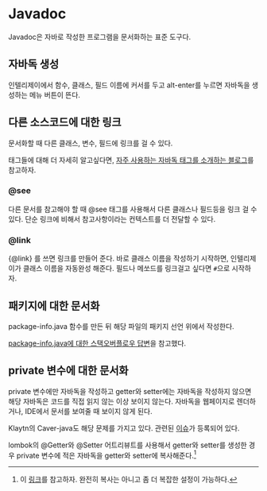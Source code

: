 # Javadoc

Javadoc은 자바로 작성한 프로그램을 문서화하는 표준 도구다.

## 자바독 생성

인텔리제이에서 함수, 클래스, 필드 이름에 커서를 두고 alt-enter를
누르면 자바독을 생성하는 메뉴 버튼이 뜬다.

## 다른 소스코드에 대한 링크

문서화할 때 다른 클래스, 변수, 필드에 링크를 걸 수 있다.

태그들에 대해 더 자세히 알고싶다면, [자주 사용하는 자바독 태그를
소개하는 블로그](https://idratherbewriting.com/java-javadoc-tags/)를
참고하자.

### @see

다른 문서를 참고해야 할 때 @see 태그를 사용해서 다른 클래스나 필드등을
링크 걸 수 있다. 단순 링크에 비해서 참고사항이라는 컨텍스트를 더
전달할 수 있다.

### @link

{@link} 를 쓰면 링크를 만들어 준다. 바로 클래스 이름을 작성하기
시작하면, 인텔리제이가 클래스 이름을 자동완성 해준다. 필드나 메쏘드를 링크걸고 싶다면 `#`으로 시작하자.

## 패키지에 대한 문서화

package-info.java 함수를 만든 뒤 해당 파일의 패키지 선언 위에서 작성한다.

[package-info.java에 대한 스택오버플로우 답변](https://stackoverflow.com/a/624474)을 참고했다.

## private 변수에 대한 문서화

private 변수에만 자바독을 작성하고 getter와 setter에는 자바독을
작성하지 않으면 해당 자바독은 코드를 직접 읽지 않는 이상 보이지
않는다. 자바독을 웹페이지로 렌더하거나, IDE에서 문서를 보여줄 때
보이지 않게 된다.

Klaytn의 Caver-java도 해당 문제를 가지고 있다. 관련된 [이슈](https://github.com/klaytn/caver-java/issues/208)가 등록되어 있다.

lombok의 @Getter와 @Setter 어트리뷰트를 사용해서 getter와 setter를
생성한 경우 private 변수에 적은 자바독을 getter와 setter에 복사해준다.[^javadoc-getter-setter-lombok]

[^javadoc-getter-setter-lombok]: 이 [링크](https://projectlombok.org/features/GetterSetter)를 참고하자. 완전히 복사는 아니고 좀 더 복잡한 설정이 가능하다.
